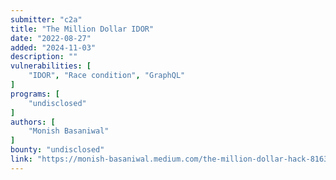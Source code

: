 ```yaml
---
submitter: "c2a"
title: "The Million Dollar IDOR"
date: "2022-08-27"
added: "2024-11-03"
description: ""
vulnerabilities: [
    "IDOR", "Race condition", "GraphQL"
]
programs: [
    "undisclosed"
]
authors: [
    "Monish Basaniwal"
]
bounty: "undisclosed"
link: "https://monish-basaniwal.medium.com/the-million-dollar-hack-8163892bfe2f"
---
```




